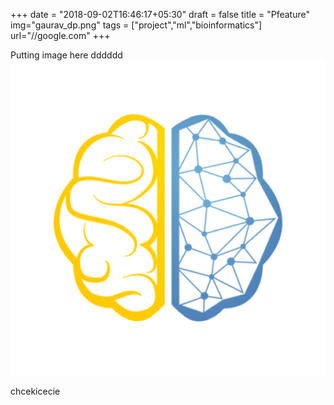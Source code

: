 +++
date = "2018-09-02T16:46:17+05:30"
draft = false
title = "Pfeature"
img="gaurav_dp.png"
tags = ["project","ml","bioinformatics"]
url="//google.com"
+++

Putting image here
dddddd
![image](avatar.png)

chcekicecie

